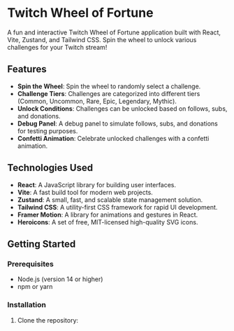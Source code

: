 # Twitch Wheel of Fortune

A fun and interactive Twitch Wheel of Fortune application built with React, Vite, Zustand, and Tailwind CSS. Spin the wheel to unlock various challenges for your Twitch stream!

## Features

- **Spin the Wheel**: Spin the wheel to randomly select a challenge.
- **Challenge Tiers**: Challenges are categorized into different tiers (Common, Uncommon, Rare, Epic, Legendary, Mythic).
- **Unlock Conditions**: Challenges can be unlocked based on follows, subs, and donations.
- **Debug Panel**: A debug panel to simulate follows, subs, and donations for testing purposes.
- **Confetti Animation**: Celebrate unlocked challenges with a confetti animation.

## Technologies Used

- **React**: A JavaScript library for building user interfaces.
- **Vite**: A fast build tool for modern web projects.
- **Zustand**: A small, fast, and scalable state management solution.
- **Tailwind CSS**: A utility-first CSS framework for rapid UI development.
- **Framer Motion**: A library for animations and gestures in React.
- **Heroicons**: A set of free, MIT-licensed high-quality SVG icons.

## Getting Started

### Prerequisites

- Node.js (version 14 or higher)
- npm or yarn

### Installation

1. Clone the repository:
